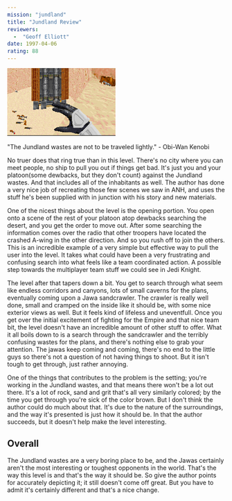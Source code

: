 ```yaml
---
mission: "jundland"
title: "Jundland Review"
reviewers: 
  -  "Geoff Elliott"
date: 1997-04-06
rating: 88
---
```


![Jundland screenshot](./jundland.png "For the second time you fight for the Empire, still trying to track down the plans for the SSSD Sovereign; this time on Tatooine.")

"The Jundland wastes are not to be traveled lightly." - Obi-Wan Kenobi

No truer does that ring true than in this level. There's no city where you can meet people, no ship to pull you out if things get bad. It's just you and your platoon(some dewbacks, but they don't count) against the Jundland wastes. And that includes all of the inhabitants as well. The author has done a very nice job of recreating those few scenes we saw in ANH, and uses the stuff he's been supplied with in junction with his story and new materials.

One of the nicest things about the level is the opening portion. You open onto a scene of the rest of your platoon atop dewbacks searching the desert, and you get the order to move out. After some searching the information comes over the radio that other troopers have located the crashed A-wing in the other direction. And so you rush off to join the others. This is an incredible example of a very simple but effective way to pull the user into the level. It takes what could have been a very frustrating and confusing search into what feels like a team coordinated action. A possible step towards the multiplayer team stuff we could see in Jedi Knight.

The level after that tapers down a bit. You get to search through what seem like endless corridors and canyons, lots of small caverns for the plans, eventually coming upon a Jawa sandcrawler. The crawler is really well done, small and cramped on the inside like it should be, with some nice exterior views as well. But it feels kind of lifeless and uneventfull. Once you get over the initial excitement of fighting for the Empire and that nice team bit, the level doesn't have an incredible amount of other stuff to offer. What it all boils down to is a search through the sandcrawler and the terribly confusing wastes for the plans, and there's nothing else to grab your attention. The jawas keep coming and coming, there's no end to the little guys so there's not a question of not having things to shoot. But it isn't tough to get through, just rather annoying.

One of the things that contributes to the problem is the setting; you're working in the Jundland wastes, and that means there won't be a lot out there. It's a lot of rock, sand and grit that's all very similarly colored; by the time you get through you're sick of the color brown. But I don't think the author could do much about that. It's due to the nature of the surroundings, and the way it's presented is just how it should be. In that the author succeeds, but it doesn't help make the level interesting.

## Overall

The Jundland wastes are a very boring place to be, and the Jawas certainly aren't the most interesting or toughest opponents in the world. That's the way this level is and that's the way it should be. So give the author points for accurately depicting it; it still doesn't come off great. But you have to admit it's certainly different and that's a nice change.
